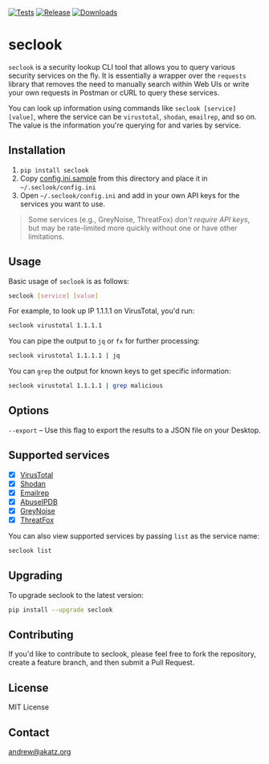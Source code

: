 [![Tests](https://github.com/ackatz/seclook/actions/workflows/ci.yml/badge.svg)](https://github.com/ackatz/seclook/actions/workflows/ci.yml)
[![Release](https://github.com/ackatz/seclook/actions/workflows/cd.yml/badge.svg)](https://github.com/ackatz/seclook/actions/workflows/cd.yml)
[![Downloads](https://static.pepy.tech/badge/seclook)](https://pepy.tech/project/seclook)

# seclook

`seclook` is a security lookup CLI tool that allows you to query various security services on the fly. It is essentially a wrapper over the `requests` library that removes the need to manually search within Web UIs or write your own requests in Postman or cURL to query these services.

You can look up information using commands like `seclook [service] [value]`, where the service can be `virustotal`, `shodan`, `emailrep`, and so on. The value is the information you're querying for and varies by service.

## Installation

1. `pip install seclook`
2. Copy [config.ini.sample](https://github.com/ackatz/seclook/blob/main/config.ini.sample) from this directory and place it in `~/.seclook/config.ini`
3. Open `~/.seclook/config.ini` and add in your own API keys for the services you want to use. 

> Some services (e.g., GreyNoise, ThreatFox) _don't require API keys_, but may be rate-limited more quickly without one or have other limitations.

## Usage

Basic usage of `seclook` is as follows:

```bash
seclook [service] [value]
```

For example, to look up IP 1.1.1.1 on VirusTotal, you'd run:

```bash
seclook virustotal 1.1.1.1
```

You can pipe the output to `jq` or `fx` for further processing:

```bash
seclook virustotal 1.1.1.1 | jq
```

You can `grep` the output for known keys to get specific information:

```bash
seclook virustotal 1.1.1.1 | grep malicious
``` 

## Options

`--export` – Use this flag to export the results to a JSON file on your Desktop.

## Supported services

- [x] [VirusTotal](https://virustotal.com/)
- [x] [Shodan](https://www.shodan.io/)
- [x] [Emailrep](https://emailrep.io/)
- [x] [AbuseIPDB](https://www.abuseipdb.com/)
- [x] [GreyNoise](https://www.greynoise.io/)
- [x] [ThreatFox](https://threatfox.abuse.ch/)

You can also view supported services by passing `list` as the service name:

```bash 
seclook list
```

## Upgrading

To upgrade seclook to the latest version:

```bash
pip install --upgrade seclook
```

## Contributing

If you'd like to contribute to seclook, please feel free to fork the repository, create a feature branch, and then submit a Pull Request.

## License

MIT License

## Contact

[andrew@akatz.org](mailto:andrew@akatz.org)



